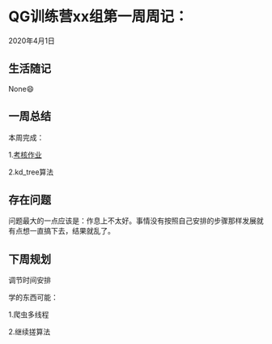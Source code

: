 # QG训练营xx组第一周周记：
2020年4月1日

## 生活随记

None:smile:

## 一周总结

本周完成：

1.[考核作业]()

2.kd_tree算法

## 存在问题

问题最大的一点应该是：作息上不太好。事情没有按照自己安排的步骤那样发展就有点想一直搞下去，结果就乱了。

## 下周规划

调节时间安排

学的东西可能：

1.爬虫多线程

2.继续搓算法